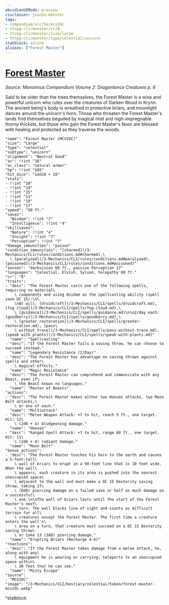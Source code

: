 ```yaml
---
obsidianUIMode: preview
cssclasses: json5e-monster
tags:
- compendium/src/5e/mcv2dc
- ttrpg-cli/monster/cr/8
- ttrpg-cli/monster/size/large
- ttrpg-cli/monster/type/celestial/unicorn
statblock: inline
aliases: ["Forest Master"]
---
```

# [Forest Master](3-Mechanics\CLI\bestiary\celestial/forest-master-mcv2dc.md)
*Source: Monstrous Compendium Volume 2: Dragonlance Creatures p. 6*  

Said to be older than the trees themselves, the Forest Master is a wise and powerful unicorn who rules over the creatures of Darken Wood in Krynn. The ancient being's body is wreathed in protective briars, and moonlight dances around the unicorn's horn. Those who threaten the Forest Master's lands find themselves beguiled by magical mist and nigh-impregnable thorny thickets, but those who gain the Forest Master's favor are blessed with healing and protected as they traverse the woods.

```statblock
"name": "Forest Master (MCV2DC)"
"size": "Large"
"type": "celestial"
"subtype": "unicorn"
"alignment": "Neutral Good"
"ac": !!int "16"
"ac_class": "natural armor"
"hp": !!int "105"
"hit_dice": "14d10 + 28"
"stats":
- !!int "18"
- !!int "14"
- !!int "15"
- !!int "13"
- !!int "19"
- !!int "17"
"speed": "50 ft."
"saves":
  "Wisdom": !!int "7"
  "Intelligence": !!int "4"
"skillsaves":
  "Nature": !!int "4"
  "Insight": !!int "7"
  "Perception": !!int "7"
"damage_immunities": "poison"
"condition_immunities": "[charmed](/3-Mechanics/CLI/rules/conditions.md#charmed),\
  \ [paralyzed](/3-Mechanics/CLI/rules/conditions.md#paralyzed), [poisoned](/3-Mechanics/CLI/rules/conditions.md#poisoned)"
"senses": "darkvision 60 ft., passive Perception 17"
"languages": "Celestial, Elvish, Sylvan, telepathy 60 ft."
"cr": "8"
"traits":
- "desc": "The Forest Master casts one of the following spells, requiring no material\
    \ components and using Wisdom as the spellcasting ability (spell save DC 15):\n\
    \nAt will: [druidcraft](/3-Mechanics/CLI/spells/druidcraft.md), [fog cloud](/3-Mechanics/CLI/spells/fog-cloud.md),\
    \ [guidance](/3-Mechanics/CLI/spells/guidance.md)\n\n2/day each: [goodberry](/3-Mechanics/CLI/spells/goodberry.md),\
    \ [greater restoration](/3-Mechanics/CLI/spells/greater-restoration.md), [pass\
    \ without trace](/3-Mechanics/CLI/spells/pass-without-trace.md), [speak with plants](/3-Mechanics/CLI/spells/speak-with-plants.md)"
  "name": "Spellcasting"
- "desc": "If the Forest Master fails a saving throw, he can choose to succeed instead."
  "name": "Legendary Resistance (2/Day)"
- "desc": "The Forest Master has advantage on saving throws against spells and other\
    \ magical effects."
  "name": "Magic Resistance"
- "desc": "The Forest Master can comprehend and communicate with any Beast, even if\
    \ the Beast knows no languages."
  "name": "Master of Beasts"
"actions":
- "desc": "The Forest Master makes either two Hooves attacks, two Moon Bolt attacks,\
    \ or one of each."
  "name": "Multiattack"
- "desc": "Melee Weapon Attack: +7 to hit, reach 5 ft., one target. Hit: 11\
    \ (2d6 + 4) bludgeoning damage."
  "name": "Hooves"
- "desc": "Ranged Spell Attack: +7 to hit, range 60 ft., one target. Hit: 11\
    \ (2d6 + 4) radiant damage."
  "name": "Moon Bolt"
"bonus_actions":
- "desc": "The Forest Master touches his horn to the earth and causes a 5-foot-tall\
    \ wall of briars to erupt in a 90-foot line that is 10 feet wide. When the wall\
    \ appears, each creature in its area is pushed into the nearest unoccupied space\
    \ adjacent to the wall and must make a DC 15 Dexterity saving throw, taking 27\
    \ (6d8) piercing damage on a failed save or half as much damage on a successful\
    \ one.\n\nThe wall of briars lasts until the start of the Forest Master's next\
    \ turn. The wall blocks line of sight and counts as difficult terrain for all\
    \ creatures except the Forest Master. The first time a creature enters the wall's\
    \ area on a turn, that creature must succeed on a DC 15 Dexterity saving throw\
    \ or take 13 (3d8) piercing damage."
  "name": "Erupting Briars (Recharge 4-6)"
"reactions":
- "desc": "If the Forest Master takes damage from a melee attack, he, along with any\
    \ equipment he is wearing or carrying, teleports to an unoccupied space within\
    \ 30 feet that he can see."
  "name": "Misty Escape"
"source":
- "MCV2DC"
"image": "/3-Mechanics/CLI/bestiary/celestial/token/forest-master-mcv2dc.webp"
```
^statblock